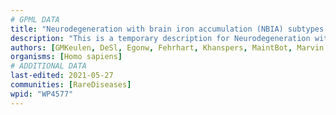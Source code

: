 ```yaml
---
# GPML DATA
title: "Neurodegeneration with brain iron accumulation (NBIA) subtypes pathway"
description: "This is a temporary description for Neurodegeneration with brain iron accumulation (NBIA) subtypes pathway"
authors: [GMKeulen, DeSl, Egonw, Fehrhart, Khanspers, MaintBot, Marvin M2, Mkutmon]
organisms: [Homo sapiens]
# ADDITIONAL DATA
last-edited: 2021-05-27
communities: [RareDiseases]
wpid: "WP4577"
---
```

